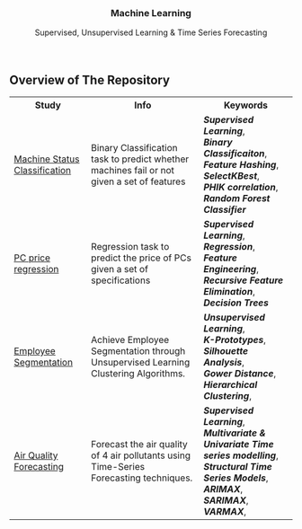 
<br />
<p align="center">
  <h3 align="center">Machine Learning</h3>

  <p align="center">
    Supervised, Unsupervised Learning & Time Series Forecasting
    <br />
    <br />
    <br />
  </p>
</p>


## Overview of The Repository

<table>
    <tr>
        <th>Study</th>
        <th>Info</th>
        <th>Keywords</th>
    </tr>
    <tr>
        <td><a href = "https://github.com/lhurr/Machine-Learning/edit/main/README.md">Machine Status Classification</a></td>
        <td>Binary Classification task to predict whether machines fail or not given a set of features</td>
        <td>
            <em><b>Supervised Learning</b></em>,<br>
            <em><b>Binary Classificaiton</b></em>,<br>
            <em><b>Feature Hashing</b></em>,<br>
            <em><b>SelectKBest</b></em>,<br>
            <em><b>PHIK correlation</b></em>,<br>
            <em><b>Random Forest Classifier</b></em><br>
        </td>
    </tr>
      <tr>
        <td><a href = "https://github.com/lhurr/Machine-Learning/edit/main/README.md">PC price regression</a></td>
        <td>Regression task to predict the price of PCs given a set of specifications</td>
        <td>
            <em><b>Supervised Learning</b></em>,<br>
            <em><b>Regression</b></em>,<br>
            <em><b>Feature Engineering</b></em>,<br>
            <em><b>Recursive Feature Elimination</b></em>,<br>
            <em><b>Decision Trees</b></em><br>
        </td>
    </tr>
        <tr>
        <td><a href="https://github.com/lhurr/Machine-Learning">Employee Segmentation</a></td>
        <td>Achieve Employee Segmentation through Unsupervised Learning Clustering Algorithms.</td>
        <td>
            <em><b>Unsupervised Learning</b></em>,<br>
            <em><b>K-Prototypes</b></em>,<br>
            <em><b>Silhouette Analysis</b></em>,<br>
            <em><b>Gower Distance</b></em>,<br>
            <em><b>Hierarchical Clustering</b></em>,<br>
        </td>
    </tr>  
    <tr>
        <td><a href="https://github.com/lhurr/Machine-Learning">Air Quality Forecasting</a></td>
        <td>Forecast the air quality of 4 air pollutants using Time-Series Forecasting techniques.</td>
        <td>
            <em><b>Supervised Learning</b></em>,<br>
            <em><b>Multivariate & Univariate Time series modelling</b></em>,<br>
            <em><b>Structural Time Series Models</b></em>,<br>
            <em><b>ARIMAX</b></em>,<br>
            <em><b>SARIMAX</b></em>,<br>
            <em><b>VARMAX</b></em>,<br>
        </td>
    </tr>

</table>
